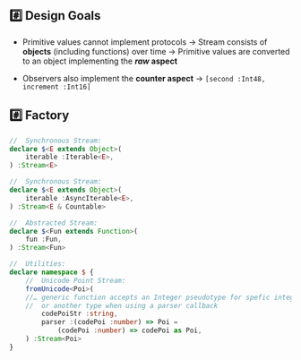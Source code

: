 ## :hash: Design Goals

-   Primitive values cannot implement protocols
    →   Stream consists of **objects** (including functions) over time
    →   Primitive values are converted to an object implementing the ***raw* aspect**

-   Observers also implement the **counter aspect**
    →   `[second :Int48, increment :Int16]`


## :hash: Factory

```ts
//  Synchronous Stream:
declare $<E extends Object>(
    iterable :Iterable<E>,
) :Stream<E>

//  Synchronous Stream:
declare $<E extends Object>(
    iterable :AsyncIterable<E>,
) :Stream<E & Countable>

//  Abstracted Stream:
declare $<Fun extends Function>(
    fun :Fun,
) :Stream<Fun>

//  Utilities:
declare namespace $ {
    //  Unicode Point Stream:
    fromUnicode<Poi>(
    //… generic function accepts an Integer pseudotype for spefic integer typing
    //  or another type when using a parser callback
        codePoiStr :string,
        parser :(codePoi :number) => Poi =
            (codePoi :number) => codePoi as Poi,
    ) :Stream<Poi>
}
```